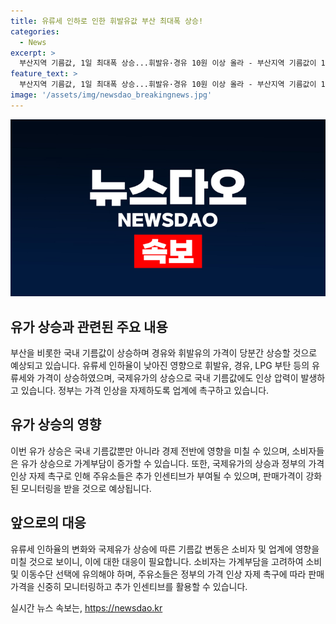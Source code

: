 ```yaml
---
title: 유류세 인하로 인한 휘발유값 부산 최대폭 상승!
categories:
  - News
excerpt: >
  부산지역 기름값, 1일 최대폭 상승...휘발유·경유 10원 이상 올라 - 부산지역 기름값이 1일에 가장 큰 상승 폭을 기록했다. 휘발유와 경유 모두 10원 이상 올랐으며, 국제유가 상승과 유류세 인하율 감소 등으로 당분간 기름값 부담이 예상된다. 국내외 유가 상승으로 경유 및 휘발유 평균가도 상승했으며, 정부는 주유소에 가격 인상 자제를 촉구하며 모니터링을 강화할 계획이다.
feature_text: >
  부산지역 기름값, 1일 최대폭 상승...휘발유·경유 10원 이상 올라 - 부산지역 기름값이 1일에 가장 큰 상승 폭을 기록했다. 휘발유와 경유 모두 10원 이상 올랐으며, 국제유가 상승과 유류세 인하율 감소 등으로 당분간 기름값 부담이 예상된다. 국내외 유가 상승으로 경유 및 휘발유 평균가도 상승했으며, 정부는 주유소에 가격 인상 자제를 촉구하며 모니터링을 강화할 계획이다.
image: '/assets/img/newsdao_breakingnews.jpg'
---
```


<p><img src="/assets/img/newsdao_breakingnews.jpg" alt="bookingtag 속보" /></p>

<h2 data-ke-size="size26">유가 상승과 관련된 주요 내용</h2>

<p data-ke-size="size16">부산을 비롯한 국내 기름값이 상승하며 경유와 휘발유의 가격이 당분간 상승할 것으로 예상되고 있습니다. 유류세 인하율이 낮아진 영향으로 휘발유, 경유, LPG 부탄 등의 유류세와 가격이 상승하였으며, 국제유가의 상승으로 국내 기름값에도 인상 압력이 발생하고 있습니다. 정부는 가격 인상을 자제하도록 업계에 촉구하고 있습니다.</p>

<h2 data-ke-size="size26">유가 상승의 영향</h2>

<p data-ke-size="size16">이번 유가 상승은 국내 기름값뿐만 아니라 경제 전반에 영향을 미칠 수 있으며, 소비자들은 유가 상승으로 가계부담이 증가할 수 있습니다. 또한, 국제유가의 상승과 정부의 가격 인상 자제 촉구로 인해 주유소들은 추가 인센티브가 부여될 수 있으며, 판매가격이 강화된 모니터링을 받을 것으로 예상됩니다.</p>

<h2 data-ke-size="size26">앞으로의 대응</h2>

<p data-ke-size="size16">유류세 인하율의 변화와 국제유가 상승에 따른 기름값 변동은 소비자 및 업계에 영향을 미칠 것으로 보이니, 이에 대한 대응이 필요합니다. 소비자는 가계부담을 고려하여 소비 및 이동수단 선택에 유의해야 하며, 주유소들은 정부의 가격 인상 자제 촉구에 따라 판매가격을 신중히 모니터링하고 추가 인센티브를 활용할 수 있습니다.</p>
실시간 뉴스 속보는, <a href="https://newsdao.kr" rel="dofollow">https://newsdao.kr</a>


